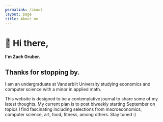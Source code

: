 ```yaml
---
permalink: /about
layout: page
title: About me
---
```


# **👋 Hi there,**
**I'm Zach Gruber.**

## Thanks for stopping by.

I am an undergraduate at Vanderbilt University studying economics and computer science with a minor in applied math. 

This website is designed to be a contemplative journal to share some of my latest thoughts. My current plan is to post biweekly starting September on topics I find fascinating including selections from macroeconomics, computer science, art, food, fitness, among others. Stay tuned :)
